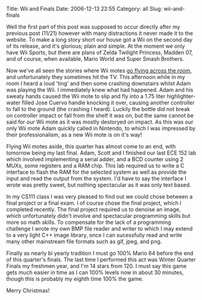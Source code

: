 Title: Wii and Finals
Date: 2006-12-13 22:55
Category: all
Slug: wii-and-finals

Well the first part of this post was supposed to occur directly after my
previous post (11/21) however with many distractions it never made it to
the website. To make a long story short our house got a Wii on the
second day of its release, and it's glorious; plain and simple. At the
moment we only have Wii Sports, but there are plans of Zelda Twilight
Princess, Madden 07, and of course, when available, Mario World and
Super Smash Brothers.

Now we've all seen the stories where Wii motes [go flying across the
room][], and unfortunately they sometimes hit the TV. This afternoon
while in my room I heard a loud 'ting' and then some crashing downstairs
whilst Adam was playing the Wii. I immediately knew what had happened.
Adam and his sweaty hands caused the Wii mote to slip and fly into a
1.75 liter highlighter-water filled Jose Cuervo handle knocking it over,
causing another controller to fall to the ground (the crashing I heard).
Luckily the bottle did not break on controller impact or fall from the
shelf it was on, but the same cannot be said for our Wii mote as it was
mostly destoryed on impact. As this was our only Wii mote Adam quickly
called in Nintendo, to which I was impressed by their professionalism,
as a new Wii mote is on it's way!

Flying Wii motes aside, this quarter has almost come to an end, with
tomorrow being my last final. Adam, Scott and I finished our last ECE
152 lab which involved implementing a serial adder, and a BCD counter
using 2 MUXs, some registers and a RAM chip. This lab required us to
write a C interface to flash the RAM for the selected system as well as
provide the input and read the output from the system. I'd have to say
the interface I wrote was pretty sweet, but nothing spectacular as it
was only text based.

In my CS111 class I was very pleased to find out we could chose between
a final project or a final exam. I of course chose the final project,
which I completed recently. The final project required us to denoise an
image, which unfortunately didn't involve and spectacular programming
skills but more so math skills. To compensate for the lack of a
programming challenge I wrote my own BMP file reader and writer to which
I may extend to a very light C++ image library, once I can sucessfully
read and write many other mainstream file formats such as gif, jpeg, and
png.

Finally as nearly bi yearly tradition I must go 100% Mario 64 before the
end of this quarter's finals. The last time I performed this act was
Winter Quarter Finals my freshmen year, and I'm 14 stars from 120. I
must say this game gets much easier in time as I can 100% levels now in
about 30 minutes, though this is probably my eighth time 100% the game.

Merry Christmas!

  [go flying across the room]: http://www.youtube.com/watch?v=3wo_TXb6dgs&eurl=
